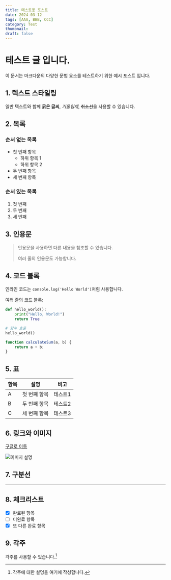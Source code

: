 ```yaml
---
title: 테스트용 포스트
date: 2024-03-12
tags: [AAA, BBB, CCC]
category: Test
thumbnail:
draft: false
---
```


# 테스트 글 입니다.

이 문서는 마크다운의 다양한 문법 요소를 테스트하기 위한 예시 포스트 입니다.

## 1. 텍스트 스타일링

일반 텍스트와 함께 **굵은 글씨**, *기울임체*, ~~취소선~~을 사용할 수 있습니다.

## 2. 목록

### 순서 없는 목록
- 첫 번째 항목
  - 하위 항목 1
  - 하위 항목 2
- 두 번째 항목
- 세 번째 항목

### 순서 있는 목록
1. 첫 번째
2. 두 번째
3. 세 번째

## 3. 인용문

> 인용문을 사용하면 다른 내용을 참조할 수 있습니다.
> 
> 여러 줄의 인용문도 가능합니다.

## 4. 코드 블록

인라인 코드는 `console.log('Hello World')`처럼 사용합니다.

여러 줄의 코드 블록:

```python
def hello_world():
    print("Hello, World!")
    return True

# 함수 호출
hello_world()
```

```javascript
function calculateSum(a, b) {
    return a + b;
}
```

## 5. 표

| 항목 | 설명 | 비고 |
|------|------|------|
| A | 첫 번째 항목 | 테스트1 |
| B | 두 번째 항목 | 테스트2 |
| C | 세 번째 항목 | 테스트3 |

## 6. 링크와 이미지

[구글로 이동](https://www.google.com)

![이미지 설명](https://via.placeholder.com/150)

## 7. 구분선

---

## 8. 체크리스트

- [x] 완료된 항목
- [ ] 미완료 항목
- [x] 또 다른 완료 항목

## 9. 각주

각주를 사용할 수 있습니다.[^1]

[^1]: 각주에 대한 설명을 여기에 작성합니다.